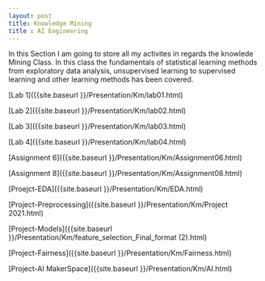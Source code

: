 ```yaml
---
layout: post
title: Knowledge Mining
title : AI Engineering
---
```

In this Section I am going to store all my activites in regards the knowlede Mining Class. In this class the fundamentals of statistical learning methods from exploratory data analysis, unsupervised learning to supervised learning and other learning methods has been covered.


[Lab 1]({{site.baseurl }}/Presentation/Km/lab01.html)


[Lab 2]({{site.baseurl }}/Presentation/Km/lab02.html)


[Lab 3]({{site.baseurl }}/Presentation/Km/lab03.html)


[Lab 4]({{site.baseurl }}/Presentation/Km/lab04.html)


[Assignment 6]({{site.baseurl }}/Presentation/Km/Assignment06.html)


[Assignment 8]({{site.baseurl }}/Presentation/Km/Assignment08.html)


[Proejct-EDA]({{site.baseurl }}/Presentation/Km/EDA.html)


[Project-Preprocessing]({{site.baseurl }}/Presentation/Km/Project 2021.html)


[Project-Models]({{site.baseurl }}/Presentation/Km/feature_selection_Final_format (2).html)


[Project-Fairness]({{site.baseurl }}/Presentation/Km/Fairness.html)


[Project-AI MakerSpace]({{site.baseurl }}/Presentation/Km/AI.html)







